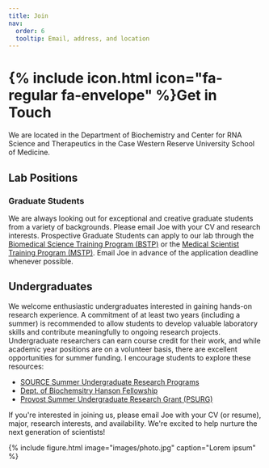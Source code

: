 ```yaml
---
title: Join
nav:
  order: 6
  tooltip: Email, address, and location
---
```


# {% include icon.html icon="fa-regular fa-envelope" %}Get in Touch

We are located in the Department of Biochemistry and Center for RNA Science and Therapeutics in the Case Western Reserve University School of Medicine. 

## Lab Positions
### Graduate Students

We are always looking out for exceptional and creative graduate students from a variety of backgrounds. Please email Joe with your CV and research interests. Prospective Graduate Students can apply to our lab through the [Biomedical Science Training Program (BSTP)](https://case.edu/medicine/bstp) or the [Medical Scientist Training Program (MSTP)](https://case.edu/medicine/mstp/). Email Joe in advance of the application deadline whenever possible.

## Undergraduates

We welcome enthusiastic undergraduates interested in gaining hands-on research experience. A commitment of at least two years (including a summer) is recommended to allow students to develop valuable laboratory skills and contribute meaningfully to ongoing research projects. Undergraduate researchers can earn course credit for their work, and while academic year positions are on a volunteer basis, there are excellent opportunities for summer funding. I encourage students to explore these resources:

- [SOURCE Summer Undergraduate Research Programs](https://case.edu/studentlife/ugresearch/find-programs-and-funding/undergraduate-research-office-funded-programs#Summer)
- [Dept. of Biochemsitry Hanson Fellowship](https://case.edu/medicine/biochemistry/degrees/BA-BS/Hanson-Scholar-Program)
- [Provost Summer Undergraduate Research Grant (PSURG)](https://case.edu/studentlife/ugresearch/find-programs-and-funding/undergraduate-research-office-funded-programs/provost-summer)

If you're interested in joining us, please email Joe with your CV (or resume), major, research interests, and availability. We're excited to help nurture the next generation of scientists!

{%
  include figure.html
  image="images/photo.jpg"
  caption="Lorem ipsum"
%}


